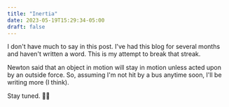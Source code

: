 ```yaml
---
title: "Inertia"
date: 2023-05-19T15:29:34-05:00
draft: false
---
```


I don't have much to say in this post.  I've had this blog for several months and haven't written a word.  This is my attempt to break that streak.

Newton said that an object in motion will stay in motion unless acted upon by an outside force.  So, assuming I'm not hit by a bus anytime soon, I'll be writing more (I think).

Stay tuned.  🏃🚌

<!--more-->

